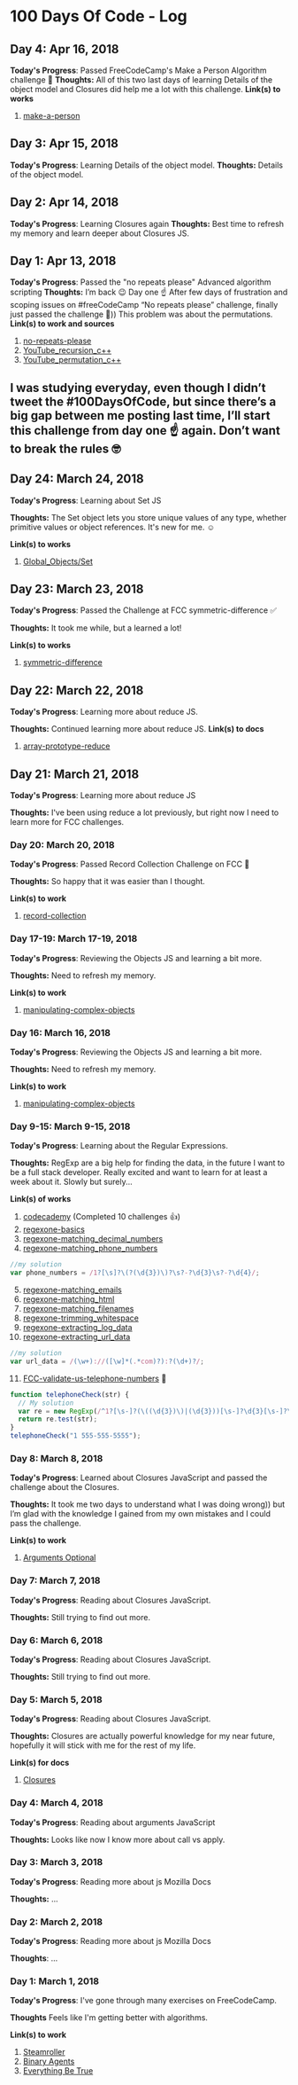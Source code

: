 # 100 Days Of Code - Log


## Day 4: Apr 16, 2018
**Today's Progress**: Passed FreeCodeCamp's Make a Person Algorithm challenge 🙌
**Thoughts:** All of this two last days of learning Details of the object model and Closures did help me a lot with this challenge.
**Link(s) to works**
1. [make-a-person](https://www.freecodecamp.org/challenges/make-a-person)

## Day 3: Apr 15, 2018
**Today's Progress**: Learning Details of the object model.
**Thoughts:** Details of the object model. 

## Day 2: Apr 14, 2018
**Today's Progress**: Learning Closures again
**Thoughts:** Best time to refresh my memory and learn deeper about Closures JS. 

## Day 1: Apr 13, 2018
**Today's Progress**: Passed the "no repeats please" Advanced algorithm scripting
**Thoughts:** I’m back 😉 Day one ☝️ After few days of frustration and scoping issues on #freeCodeCamp “No repeats please” challenge, finally just passed the challenge 🤪)) This problem was about the permutations.
**Link(s) to work and sources**
1. [no-repeats-please](https://www.freecodecamp.org/challenges/no-repeats-please)
2. [YouTube_recursion_c++](https://www.youtube.com/watch?v=9vIyTn7ayac)
3. [YouTube_permutation_c++](https://www.youtube.com/watch?v=78t_yHuGg-0)

## I was studying everyday, even though I didn’t tweet the #100DaysOfCode, but since there’s a big gap between me posting last time, I’ll start this challenge from day one ☝️ again. Don’t want to break the rules 🤓

## Day 24: March 24, 2018

**Today's Progress**: Learning about Set JS

**Thoughts:** The Set object lets you store unique values of any type, whether primitive values or object references. It's  new for me. ☺️

**Link(s) to works**
1. [Global_Objects/Set](https://developer.mozilla.org/en-US/docs/Web/JavaScript/Reference/Global_Objects/Set)


## Day 23: March 23, 2018

**Today's Progress**: Passed the Challenge at FCC symmetric-difference ✅

**Thoughts:** It took me while, but a learned a lot!

**Link(s) to works**
1. [symmetric-difference](https://www.freecodecamp.org/challenges/symmetric-difference)


## Day 22: March 22, 2018

**Today's Progress**: Learning more about reduce JS.

**Thoughts:** Continued learning more about reduce JS.
**Link(s) to docs**
1. [array-prototype-reduce](https://forum.freecodecamp.org/t/using-array-prototype-reduce-to-reduce-conceptual-boilerplate-for-problems-on-arrays/14687)


## Day 21: March 21, 2018

**Today's Progress**: Learning more about reduce JS

**Thoughts:** I've been using reduce a lot previously, but right now I need to learn more for FCC challenges.


### Day 20: March 20, 2018

**Today's Progress**: Passed Record Collection Challenge on FCC 🙌

**Thoughts:** So happy that it was easier than I thought.

**Link(s) to work**
1. [record-collection](https://www.freecodecamp.org/challenges/record-collection)

### Day 17-19: March 17-19, 2018

**Today's Progress**: Reviewing the Objects JS and learning a bit more.

**Thoughts:** Need to refresh my memory.

**Link(s) to work**
1. [manipulating-complex-objects](https://www.freecodecamp.org/challenges/manipulating-complex-objects)


### Day 16: March 16, 2018

**Today's Progress**: Reviewing the Objects JS and learning a bit more.

**Thoughts:** Need to refresh my memory.

**Link(s) to work**
1. [manipulating-complex-objects](https://www.freecodecamp.org/challenges/manipulating-complex-objects)


### Day 9-15: March 9-15, 2018

**Today's Progress**: Learning about the Regular Expressions.

**Thoughts:** RegExp are a big help for finding the data, in the future I want to be a full stack developer. Really excited and want to learn for at least a week about it. Slowly but surely...

**Link(s) of works**
1. [codecademy](https://www.codecademy.com/courses/javascript-intermediate-en-NJ7Lr/0/1) (Completed 10 challenges :+1:)
2. [regexone-basics](https://regexone.com/lesson/introduction_abcs)
3. [regexone-matching_decimal_numbers](https://regexone.com/problem/matching_decimal_numbers)
4. [regexone-matching_phone_numbers](https://regexone.com/problem/matching_phone_numbers?) 
```javascript
//my solution
var phone_numbers = /1?[\s]?\(?(\d{3})\)?\s?-?\d{3}\s?-?\d{4}/;
```
5. [regexone-matching_emails](https://regexone.com/problem/matching_emails?)
6. [regexone-matching_html](https://regexone.com/problem/matching_html)
7. [regexone-matching_filenames](https://regexone.com/problem/matching_filenames)
8. [regexone-trimming_whitespace](https://regexone.com/problem/trimming_whitespace)
9. [regexone-extracting_log_data](https://regexone.com/problem/extracting_log_data)
10. [regexone-extracting_url_data](https://regexone.com/problem/extracting_url_data)
```javascript
//my solution
var url_data = /(\w+)://([\w]*(.*com)?):?(\d+)?/;
```
11. [FCC-validate-us-telephone-numbers](https://www.freecodecamp.org/challenges/validate-us-telephone-numbers) 🙌 
```javascript
function telephoneCheck(str) {
  // My solution 
  var re = new RegExp(/^1?[\s-]?(\((\d{3})\)|(\d{3}))[\s-]?\d{3}[\s-]?\d{4}$/,'g');
  return re.test(str);
}
telephoneCheck("1 555-555-5555");
```


### Day 8: March 8, 2018

**Today's Progress**: Learned about Closures JavaScript and passed the challenge about the Closures.

**Thoughts:** It took me two days to understand what I was doing wrong)) but I’m glad with the knowledge I gained from my own mistakes and I could pass the challenge.

**Link(s) to work**
1. [Arguments Optional](https://www.freecodecamp.org/challenges/arguments-optional)


### Day 7: March 7, 2018

**Today's Progress**: Reading about Closures JavaScript.

**Thoughts:** Still trying to find out more.



### Day 6: March 6, 2018

**Today's Progress**: Reading about Closures JavaScript.

**Thoughts:** Still trying to find out more.



### Day 5: March 5, 2018

**Today's Progress**: Reading about Closures JavaScript.

**Thoughts:** Closures are actually powerful knowledge for my near future, hopefully it will stick with me for the rest of my life.

**Link(s) for docs**
1. [Closures](https://developer.mozilla.org/en-US/docs/Web/JavaScript/Closures)


### Day 4: March 4, 2018

**Today's Progress**: Reading about arguments JavaScript 

**Thoughts:** Looks like now I know more about call vs apply.


### Day 3: March 3, 2018

**Today's Progress**: Reading more about js Mozilla Docs

**Thoughts:** ...


### Day 2: March 2, 2018

**Today's Progress**: Reading more about js Mozilla Docs

**Thoughts**: ...


### Day 1: March 1, 2018

**Today's Progress**: I've gone through many exercises on FreeCodeCamp.

**Thoughts** Feels like I'm getting better with algorithms.

**Link(s) to work**
1. [Steamroller](https://www.freecodecamp.org/challenges/steamroller)
2. [Binary Agents](https://www.freecodecamp.org/challenges/binary-agents)
3. [Everything Be True](https://www.freecodecamp.org/challenges/everything-be-true)
